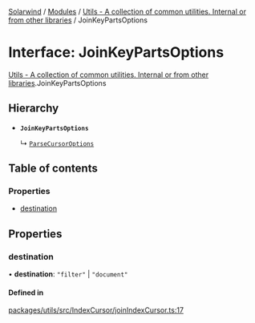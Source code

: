 [Solarwind](../README.md) / [Modules](../modules.md) / [Utils - A collection of common utilities. Internal or from other libraries](../modules/Utils___A_collection_of_common_utilities__Internal_or_from_other_libraries.md) / JoinKeyPartsOptions

# Interface: JoinKeyPartsOptions

[Utils - A collection of common utilities. Internal or from other libraries](../modules/Utils___A_collection_of_common_utilities__Internal_or_from_other_libraries.md).JoinKeyPartsOptions

## Hierarchy

- **`JoinKeyPartsOptions`**

  ↳ [`ParseCursorOptions`](Utils___A_collection_of_common_utilities__Internal_or_from_other_libraries.ParseCursorOptions.md)

## Table of contents

### Properties

- [destination](Utils___A_collection_of_common_utilities__Internal_or_from_other_libraries.JoinKeyPartsOptions.md#destination)

## Properties

### destination

• **destination**: ``"filter"`` \| ``"document"``

#### Defined in

[packages/utils/src/IndexCursor/joinIndexCursor.ts:17](https://github.com/antoniopresto/darch/blob/c5cd1c8/packages/utils/src/IndexCursor/joinIndexCursor.ts#L17)
